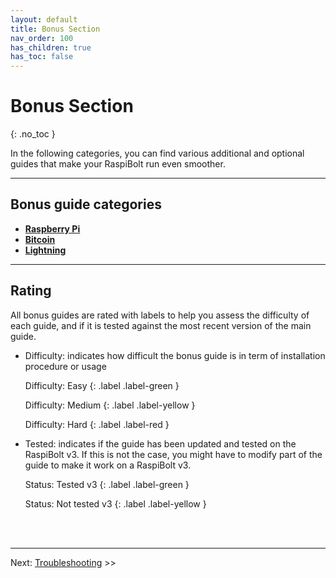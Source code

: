 ```yaml
---
layout: default
title: Bonus Section
nav_order: 100
has_children: true
has_toc: false
---
```

<!-- markdownlint-disable MD014 MD022 MD025 MD033 MD036 MD040 -->

# Bonus Section
{: .no_toc }

In the following categories, you can find various additional and optional guides that make your RaspiBolt run even smoother.

---

## Bonus guide categories

* **[Raspberry Pi](raspberry-pi/index.md)**
* **[Bitcoin](bitcoin/index.md)**
* **[Lightning](lightning/index.md)**

---

## Rating

All bonus guides are rated with labels to help you assess the difficulty of each guide, and if it is tested against the most recent version of the main guide.

* Difficulty: indicates how difficult the bonus guide is in term of installation procedure or usage
  
  Difficulty: Easy
  {: .label .label-green }

  Difficulty: Medium
  {: .label .label-yellow }

  Difficulty: Hard
  {: .label .label-red }

* Tested: indicates if the guide has been updated and tested on the RaspiBolt v3. If this is not the case, you might have to modify part of the guide to make it work on a RaspiBolt v3.

  Status: Tested v3
  {: .label .label-green }
  
  Status: Not tested v3
  {: .label .label-yellow }

<br /><br />

---

Next: [Troubleshooting](../troubleshooting.md) >>
